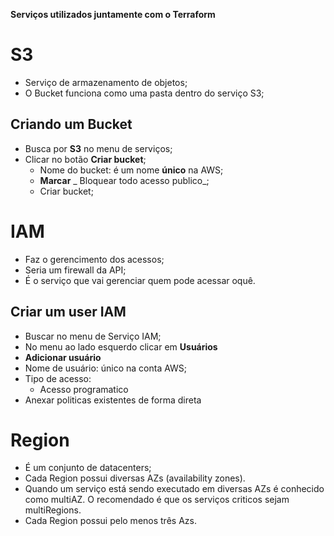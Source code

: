 **Serviços utilizados juntamente com o Terraform**

# S3 
- Serviço de armazenamento de objetos;
- O Bucket funciona como uma pasta dentro do serviço S3;

## Criando um Bucket
- Busca por **S3** no menu de serviços;
- Clicar no botão **Criar bucket**;
    - Nome do bucket: é um nome **único** na AWS;
    * **Marcar** _ Bloquear todo acesso publico_;
    * Criar bucket;

# IAM
- Faz o gerencimento dos acessos;
- Seria um firewall da API;
- É o serviço que vai gerenciar quem pode acessar oquê.

## Criar um user IAM 
- Buscar no menu de Serviço IAM;
- No menu ao lado esquerdo clicar em **Usuários**
- **Adicionar usuário**
- Nome de usuário: único na conta AWS;
- Tipo de acesso:
    - Acesso programatico
- Anexar politicas existentes de forma direta

# Region
- É um conjunto de datacenters;
- Cada Region possui diversas AZs (availability zones).
- Quando um serviço está sendo executado em diversas AZs é conhecido como multiAZ. O recomendado é que os serviços criticos sejam multiRegions.
- Cada Region possui pelo menos três Azs.

